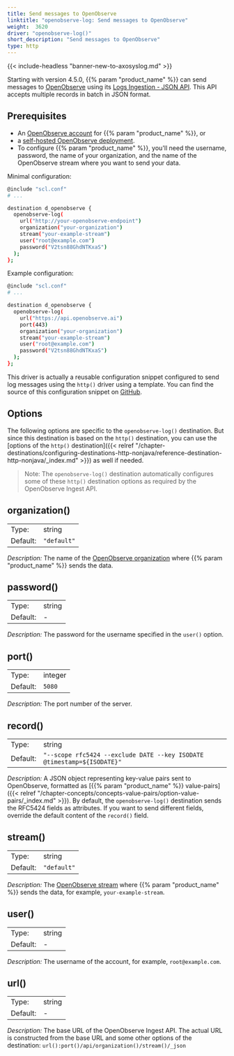 ```yaml
---
title: Send messages to OpenObserve
linktitle: "openobserve-log: Send messages to OpenObserve"
weight:  3620
driver: "openobserve-log()"
short_description: "Send messages to OpenObserve"
type: http
---
```

<!-- This file is under the copyright of Axoflow, and licensed under Apache License 2.0, except for using the Axoflow and AxoSyslog trademarks. -->
{{< include-headless "banner-new-to-axosyslog.md" >}}

Starting with version 4.5.0, {{% param "product_name" %}} can send messages to [OpenObserve](https://openobserve.ai/docs/api/ingestion/logs/json/) using its [Logs Ingestion - JSON API](https://openobserve.ai/docs/api/ingestion/logs/json/). This API accepts multiple records in batch in JSON format.

## Prerequisites

- An [OpenObserve account](https://openobserve.ai/) for {{% param "product_name" %}}, or
- a [self-hosted OpenObserve deployment](https://openobserve.ai/docs/quickstart/#self-hosted-installation).
- To configure {{% param "product_name" %}}, you'll need the username, password, the name of your organization, and the name of the OpenObserve stream where you want to send your data.

Minimal configuration:

```sh
@include "scl.conf"
# ...

destination d_openobserve {
  openobserve-log(
    url("http://your-openobserve-endpoint")
    organization("your-organization")
    stream("your-example-stream")
    user("root@example.com")
    password("V2tsn88GhdNTKxaS")
  );
};
```

Example configuration:

```sh
@include "scl.conf"
# ...

destination d_openobserve {
  openobserve-log(
    url("https://api.openobserve.ai")
    port(443)
    organization("your-organization")
    stream("your-example-stream")
    user("root@example.com")
    password("V2tsn88GhdNTKxaS")
  );
};
```

This driver is actually a reusable configuration snippet configured to send log messages using the `http()` driver using a template. You can find the source of this configuration snippet on [GitHub](https://github.com/axoflow/axosyslog/blob/master/scl/openobserve/openobserve.conf).

## Options

The following options are specific to the `openobserve-log()` destination. But since this destination is based on the `http()` destination, you can use the [options of the `http()` destination]({{< relref "/chapter-destinations/configuring-destinations-http-nonjava/reference-destination-http-nonjava/_index.md" >}}) as well if needed.

> Note: The `openobserve-log()` destination automatically configures some of these `http()` destination options as required by the OpenObserve Ingest API.

<!-- FIXME xinclude the http options instead of just linking them
  body_prefix("[")
  body_suffix("]")
  delimiter(",")
  workers(4)
  batch_lines(100)
  batch_timeout(1000)
  timeout(10)
  headers("Connection: keep-alive")
   -->

## organization()

|          |                            |
| -------- | -------------------------- |
| Type:    | string |
| Default: | `"default"` |

*Description:* The name of the [OpenObserve organization](https://openobserve.ai/docs/user-guide/organizations/) where {{% param "product_name" %}} sends the data.

## password()

|          |                            |
| -------- | -------------------------- |
| Type:    | string |
| Default: | - |

*Description:* The password for the username specified in the `user()` option.

## port()

|          |                            |
| -------- | -------------------------- |
| Type:    | integer |
| Default: | `5080` |

*Description:* The port number of the server.

## record()

|          |                            |
| -------- | -------------------------- |
| Type:    | string |
| Default: | `"--scope rfc5424 --exclude DATE --key ISODATE @timestamp=${ISODATE}"` |

*Description:* A JSON object representing key-value pairs sent to OpenObserve, formatted as [{{% param "product_name" %}} value-pairs]({{< relref "/chapter-concepts/concepts-value-pairs/option-value-pairs/_index.md" >}}). By default, the `openobserve-log()` destination sends the RFC5424 fields as attributes. If you want to send different fields, override the default content of the `record()` field.

## stream()

|          |                            |
| -------- | -------------------------- |
| Type:    | string |
| Default: | `"default"` |

*Description:* The [OpenObserve stream](https://openobserve.ai/docs/user-guide/streams/) where {{% param "product_name" %}} sends the data, for example, `your-example-stream`.

## user()

|          |                            |
| -------- | -------------------------- |
| Type:    | string |
| Default: | - |

*Description:* The username of the account, for example, `root@example.com`.

## url()

|          |                            |
| -------- | -------------------------- |
| Type:    | string |
| Default: | - |

*Description:* The base URL of the OpenObserve Ingest API. The actual URL is constructed from the base URL and some other options of the destination: `url():port()/api/organization()/stream()/_json`
